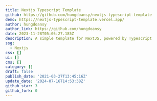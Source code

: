 ```yaml
---
title: Nextjs Typescript Template
github: https://github.com/hungdoansy/nextjs-typescript-template
demo: https://nextjs-typescript-template.vercel.app/
author: hungdoansy
author_link: https://github.com/hungdoansy
date: 2023-11-28T05:05:27.185Z
description: A simple template for NextJS, powered by Typescript
ssg:
  - Nextjs
css: []
ui: []
cms: []
category: []
draft: false
publish_date: '2021-03-27T13:45:16Z'
update_date: '2024-07-16T14:53:38Z'
github_star: 3
github_fork: 0
---
```

